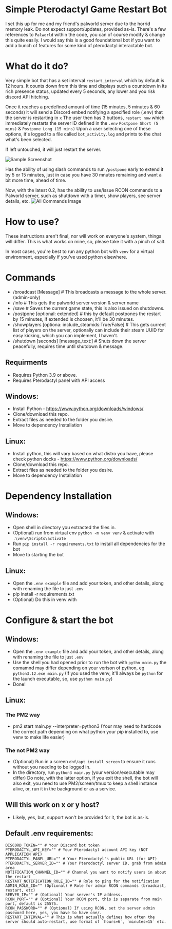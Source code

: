 # Simple Pterodactyl Game Restart Bot

I set this up for me and my friend's palworld server due to the horrid memory leak.
Do not expect support/updates, provided as-is.
There's a few references to `Palworld` within the code, you can of course modify & change this quite easily.
I would say this is a good foundational bot if you want to add a bunch of features for some kind of pterodactyl interactable bot.

# What do it do?
Very simple bot that has a set interval `restart_interval` which by default is 12 hours.
It counts down from this time and displays such a countdown in its rich presence status, updated every 5 seconds, any lower and you risk discord API hitching.

Once it reaches a predefined amount of time (15 minutes, 5 minutes & 60 seconds) it will send a Discord embed notifying a specified role (.env) that the server is restarting in `x`
The user then has 3 buttons, `restart now` which immediately restarts the server ID defined in the `.env` `Postpone Short (5 mins)` & `Postpone Long (15 mins)`
Upon a user selecting one of these options, it's logged to a file called `bot_activity.log` and prints to the chat what's been selected.

If left untouched, it will just restart the server.

![Sample Screenshot](https://noc.wf/PPpCpoxkh0-XjkUCVdTz8.png?no_redirect=true)

Has the ability of using slash commands to run `/postpone` early to extend it by 5 or 15 minutes, just in case you have 30 mnutes remaining and want a bit more time, ahead of time.

Now, with the latest 0.2, has the ability to use/issue RCON commands to a Palworld server, such as shutdown with a timer, show players, see server details, etc.
![All Commands Image](https://noc.wf/3C6AXsAMzW-rJkwCrXi8b.png?no_redirect=true)

# How to use?

These instructions aren't final, nor will work on everyone's system, things will differ.
This is what works on mine, so, please take it with a pinch of salt.

In most cases, you're best to run any python bot with `venv` for a virtual environment, especially if you've used python elsewhere.

# Commands
- /broadcast [Message] # This broadcasts a message to the whole server. (admin-only)
- /info # This gets the palworld server version & server name
- /save # Saves the current game state, this is also issued on shutdowns.
- /postpone [optional: extended] # this by default postpones the restart by 15 minutes, if extended is choosen, it'll be 30 minutes.
- /showplayers [optiona: include_steamids:True/False] # This gets current list of players on the server, optionally can include their steam UUID for easy kicking, which you can implement, I haven't.
- /shutdown [seconds] [message_text:] # Shuts down the server peacefully, requires time until shutdown & message.

## Requirments
- Requires Python 3.9 or above.
- Requires Pterodactyl panel with API access

## Windows:

- Install Python - https://www.python.org/downloads/windows/
- Clone/download this repo.
- Extract files as needed to the folder you desire.
- Move to dependency Installation

## Linux:

- Install python, this will vary based on what distro you have, please check python docks - https://www.python.org/downloads/
- Clone/download this repo.
- Extract files as needed to the folder you desire.
- Move to dependency Installation

# Dependency Installation

## Windows:

- Open shell in directory you extracted the files in.
- (Optional) run from virtual env `python -m venv venv` & activate with `.\venv\Scripts\activate`
- Run `pip install -r requirements.txt` to install all dependencies for the bot
- Move to starting the bot

## Linux:

- Open the `.env example` file and add your token, and other details, along with renaming the file to just `.env`
- pip install -r requirements.txt
- (Optional) Do this in venv with 

# Configure & start the bot

## Windows:

- Open the `.env example` file and add your token, and other details, along with renaming the file to just `.env`
- Use the shell you had opened prior to run the bot with `pythn main.py` the comamnd may differ depending on your verison of python, eg `python3.12.exe main.py`
(If you used the venv, it'll always be `python` for the launch executable, so, use `python main.py`)
- Done!

## Linux:

### The PM2 way

- pm2 start main.py --interpreter=python3 (Your may need to hardcode the correct path depending on what python your pip installed to, use venv to make life easier)

### The not PM2 way

- (Optional) Run in a screen `dnf/apt install screen` to ensure it runs without you needing to be logged in.
- In the directory, run `python3 main.py` (your version/executable may differ)
Do note, with the latter option, if you exit the shell, the bot will also exit, you need to use PM2/screen/tmux to keep a shell instance alive, or, run it in the background or as a service.

## Will this work on x or y host?

- Likely, yes, but, support won't be provided for it, the bot is as-is.

## Default .env requirements:

```
DISCORD_TOKEN="" # Your Discord bot token
PTERODACTYL_API_KEY="" # Your Pterodactyl account API key (NOT APPLICATION API)
PTERODACTYL_PANEL_URL="" # Your Pterodactyl's public URL (for API)
PTERODACTYL_SERVER_ID="" # Your Pterodactyl server ID, grab from admin area
NOTIFICATION_CHANNEL_ID="" # Channel you want to notify users in about the restart
RESTART_NOTIFICATION_ROLE_ID="" # Role to ping for the notification
ADMIN_ROLE_ID="" (Optional) # Role for admin RCON commands (broadcast, restart, etc)
SERVER_IP="" # (Optional) Your server's IP address.
RCON_PORT="" # (Optional) Your RCON port, this is separate from main port, default is 25575.
RCON_PASSWORD="" # (Optional) If using RCON, set the server admin password here, yes, you have to have one/.
RESTART_INTERVAL="" # This is what actually defines how often the server should auto-restart, use format of `hours=6`, `minutes=15` etc.
```
